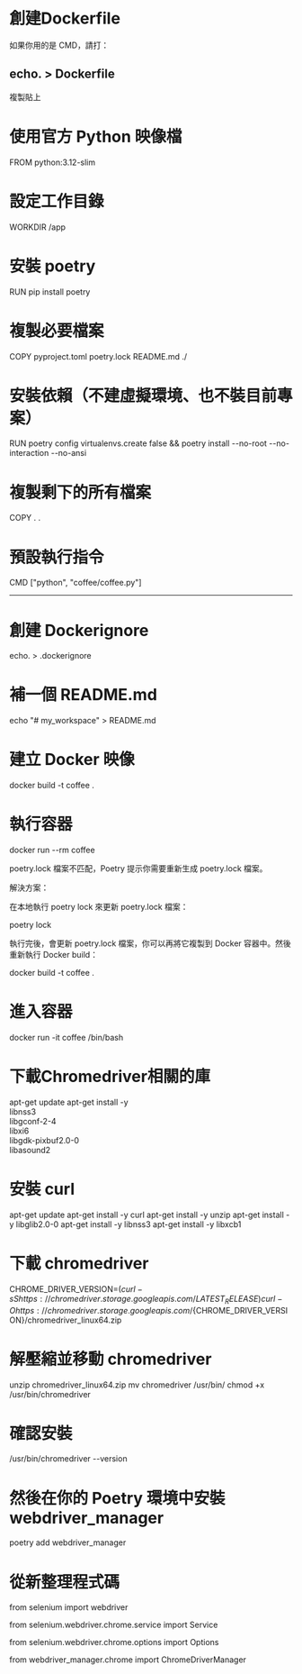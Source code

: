 # 創建Dockerfile

如果你用的是 CMD，請打：

echo. > Dockerfile
-----------------------------------------------------------------------------------------------------------

複製貼上

# 使用官方 Python 映像檔
FROM python:3.12-slim

# 設定工作目錄
WORKDIR /app

# 安裝 poetry
RUN pip install poetry

# 複製必要檔案
COPY pyproject.toml poetry.lock README.md ./

# 安裝依賴（不建虛擬環境、也不裝目前專案）
RUN poetry config virtualenvs.create false && poetry install --no-root --no-interaction --no-ansi

# 複製剩下的所有檔案
COPY . .

# 預設執行指令
CMD ["python", "coffee/coffee.py"]

------------------------------------------------------------------------------------------------------------

# 創建 Dockerignore

echo. > .dockerignore

# 補一個 README.md

echo "# my_workspace" > README.md

# 建立 Docker 映像

docker build -t coffee .

# 執行容器

docker run --rm coffee

poetry.lock 檔案不匹配，Poetry 提示你需要重新生成 poetry.lock 檔案。

解決方案：

在本地執行 poetry lock 來更新 poetry.lock 檔案：

poetry lock

執行完後，會更新 poetry.lock 檔案，你可以再將它複製到 Docker 容器中。然後重新執行 Docker build：

docker build -t coffee .

# 進入容器

docker run -it coffee /bin/bash

# 下載Chromedriver相關的庫

apt-get update
apt-get install -y \
    libnss3 \
    libgconf-2-4 \
    libxi6 \
    libgdk-pixbuf2.0-0 \
    libasound2
    
# 安裝 curl

apt-get update
apt-get install -y curl
apt-get install -y unzip
apt-get install -y libglib2.0-0
apt-get install -y libnss3
apt-get install -y libxcb1

# 下載 chromedriver

CHROME_DRIVER_VERSION=$(curl -sS https://chromedriver.storage.googleapis.com/LATEST_RELEASE)
curl -O https://chromedriver.storage.googleapis.com/${CHROME_DRIVER_VERSION}/chromedriver_linux64.zip

# 解壓縮並移動 chromedriver

unzip chromedriver_linux64.zip
mv chromedriver /usr/bin/
chmod +x /usr/bin/chromedriver

# 確認安裝

/usr/bin/chromedriver --version

# 然後在你的 Poetry 環境中安裝 webdriver_manager

poetry add webdriver_manager

# 從新整理程式碼

from selenium import webdriver

from selenium.webdriver.chrome.service import Service

from selenium.webdriver.chrome.options import Options

from webdriver_manager.chrome import ChromeDriverManager



